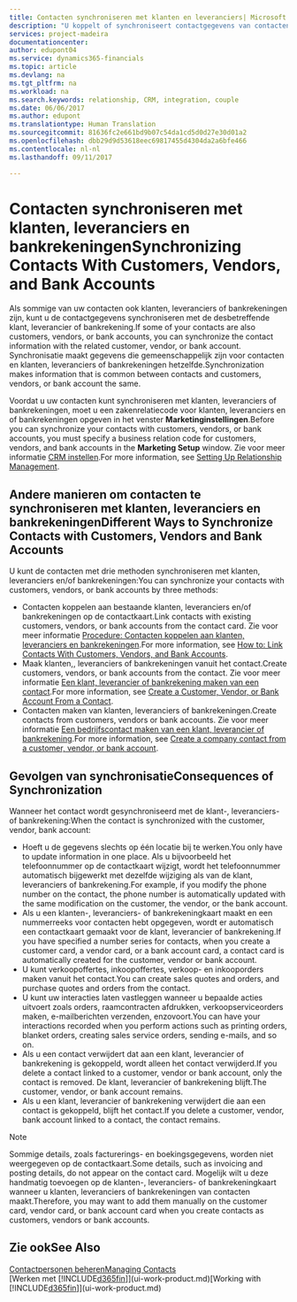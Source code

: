 ```yaml
---
title: Contacten synchroniseren met klanten en leveranciers| Microsoft Docs
description: "U koppelt of synchroniseert contactgegevens van contacten die tevens klanten, leveranciers of bankrekeningen zijn, zodat u de gegevens slechts op één locatie hoeft bij te werken."
services: project-madeira
documentationcenter: 
author: edupont04
ms.service: dynamics365-financials
ms.topic: article
ms.devlang: na
ms.tgt_pltfrm: na
ms.workload: na
ms.search.keywords: relationship, CRM, integration, couple
ms.date: 06/06/2017
ms.author: edupont
ms.translationtype: Human Translation
ms.sourcegitcommit: 81636fc2e661bd9b07c54da1cd5d0d27e30d01a2
ms.openlocfilehash: dbb29d9d53618eec69817455d4304da2a6bfe466
ms.contentlocale: nl-nl
ms.lasthandoff: 09/11/2017

---
```

# <a name="synchronizing-contacts-with-customers-vendors-and-bank-accounts"></a><span data-ttu-id="3ac90-103">Contacten synchroniseren met klanten, leveranciers en bankrekeningen</span><span class="sxs-lookup"><span data-stu-id="3ac90-103">Synchronizing Contacts With Customers, Vendors, and Bank Accounts</span></span>
<span data-ttu-id="3ac90-104">Als sommige van uw contacten ook klanten, leveranciers of bankrekeningen zijn, kunt u de contactgegevens synchroniseren met de desbetreffende klant, leverancier of bankrekening.</span><span class="sxs-lookup"><span data-stu-id="3ac90-104">If some of your contacts are also customers, vendors, or bank accounts, you can synchronize the contact information with the related customer, vendor, or bank account.</span></span> <span data-ttu-id="3ac90-105">Synchronisatie maakt gegevens die gemeenschappelijk zijn voor contacten en klanten, leveranciers of bankrekeningen hetzelfde.</span><span class="sxs-lookup"><span data-stu-id="3ac90-105">Synchronization makes information that is common between contacts and customers, vendors, or bank account the same.</span></span>  

<span data-ttu-id="3ac90-106">Voordat u uw contacten kunt synchroniseren met klanten, leveranciers of bankrekeningen, moet u een zakenrelatiecode voor klanten, leveranciers en of bankrekeningen opgeven in het venster **Marketinginstellingen**.</span><span class="sxs-lookup"><span data-stu-id="3ac90-106">Before you can synchronize your contacts with customers, vendors, or bank accounts, you must specify a business relation code for customers, vendors, and bank accounts in the **Marketing Setup** window.</span></span> <span data-ttu-id="3ac90-107">Zie voor meer informatie [CRM instellen](marketing-setup-marketing.md).</span><span class="sxs-lookup"><span data-stu-id="3ac90-107">For more information, see [Setting Up Relationship Management](marketing-setup-marketing.md).</span></span>

## <a name="different-ways-to-synchronize-contacts-with-customers-vendors-and-bank-accounts"></a><span data-ttu-id="3ac90-108">Andere manieren om contacten te synchroniseren met klanten, leveranciers en bankrekeningen</span><span class="sxs-lookup"><span data-stu-id="3ac90-108">Different Ways to Synchronize Contacts with Customers, Vendors and Bank Accounts</span></span>
<span data-ttu-id="3ac90-109">U kunt de contacten met drie methoden synchroniseren met klanten, leveranciers en/of bankrekeningen:</span><span class="sxs-lookup"><span data-stu-id="3ac90-109">You can synchronize your contacts with customers, vendors, or bank accounts by three methods:</span></span>

* <span data-ttu-id="3ac90-110">Contacten koppelen aan bestaande klanten, leveranciers en/of bankrekeningen op de contactkaart.</span><span class="sxs-lookup"><span data-stu-id="3ac90-110">Link contacts with existing customers, vendors, or bank accounts from the contact card.</span></span> <span data-ttu-id="3ac90-111">Zie voor meer informatie [Procedure: Contacten koppelen aan klanten, leveranciers en bankrekeningen](marketing-how-link-contact.md).</span><span class="sxs-lookup"><span data-stu-id="3ac90-111">For more information, see [How to: Link Contacts With Customers, Vendors, and Bank Accounts](marketing-how-link-contact.md).</span></span>
* <span data-ttu-id="3ac90-112">Maak klanten,, leveranciers of bankrekeningen vanuit het contact.</span><span class="sxs-lookup"><span data-stu-id="3ac90-112">Create customers, vendors, or bank accounts from the contact.</span></span> <span data-ttu-id="3ac90-113">Zie voor meer informatie [Een klant, leverancier of bankrekening maken van een contact](marketing-how-create-contacts-new-customers-vendors-bank-accounts.md).</span><span class="sxs-lookup"><span data-stu-id="3ac90-113">For more information, see [Create a Customer, Vendor, or Bank Account From a Contact](marketing-how-create-contacts-new-customers-vendors-bank-accounts.md).</span></span>
* <span data-ttu-id="3ac90-114">Contacten maken van klanten, leveranciers of bankrekeningen.</span><span class="sxs-lookup"><span data-stu-id="3ac90-114">Create contacts from customers, vendors or bank accounts.</span></span> <span data-ttu-id="3ac90-115">Zie voor meer informatie [Een bedrijfscontact maken van een klant, leverancier of bankrekening](marketing-how-create-contact-companies.md).</span><span class="sxs-lookup"><span data-stu-id="3ac90-115">For more information, see [Create a company contact from a customer, vendor, or bank account](marketing-how-create-contact-companies.md).</span></span>

## <a name="consequences-of-synchronization"></a><span data-ttu-id="3ac90-116">Gevolgen van synchronisatie</span><span class="sxs-lookup"><span data-stu-id="3ac90-116">Consequences of Synchronization</span></span>
<span data-ttu-id="3ac90-117">Wanneer het contact wordt gesynchroniseerd met de klant-, leveranciers- of bankrekening:</span><span class="sxs-lookup"><span data-stu-id="3ac90-117">When the contact is synchronized with the customer, vendor, bank account:</span></span>

* <span data-ttu-id="3ac90-118">Hoeft u de gegevens slechts op één locatie bij te werken.</span><span class="sxs-lookup"><span data-stu-id="3ac90-118">You only have to update information in one place.</span></span> <span data-ttu-id="3ac90-119">Als u bijvoorbeeld het telefoonnummer op de contactkaart wijzigt, wordt het telefoonnummer automatisch bijgewerkt met dezelfde wijziging als van de klant, leveranciers of bankrekening.</span><span class="sxs-lookup"><span data-stu-id="3ac90-119">For example, if you modify the phone number on the contact, the phone number is automatically updated with the same modification on the customer, the vendor, or the bank account.</span></span>
* <span data-ttu-id="3ac90-120">Als u een klanten-, leveranciers- of bankrekeningkaart maakt en een nummerreeks voor contacten hebt opgegeven, wordt er automatisch een contactkaart gemaakt voor de klant, leverancier of bankrekening.</span><span class="sxs-lookup"><span data-stu-id="3ac90-120">If you have specified a number series for contacts, when you create a customer card, a vendor card, or a bank account card, a contact card is automatically created for the customer, vendor or bank account.</span></span>
* <span data-ttu-id="3ac90-121">U kunt verkoopoffertes, inkoopoffertes, verkoop- en inkooporders maken vanuit het contact.</span><span class="sxs-lookup"><span data-stu-id="3ac90-121">You can create sales quotes and orders, and purchase quotes and orders from the contact.</span></span>
* <span data-ttu-id="3ac90-122">U kunt uw interacties laten vastleggen wanneer u bepaalde acties uitvoert zoals orders, raamcontracten afdrukken, verkoopserviceorders maken, e-mailberichten verzenden, enzovoort.</span><span class="sxs-lookup"><span data-stu-id="3ac90-122">You can have your interactions recorded when you perform actions such as printing orders, blanket orders, creating sales service orders, sending e-mails, and so on.</span></span>
* <span data-ttu-id="3ac90-123">Als u een contact verwijdert dat aan een klant, leverancier of bankrekening is gekoppeld, wordt alleen het contact verwijderd.</span><span class="sxs-lookup"><span data-stu-id="3ac90-123">If you delete a contact linked to a customer, vendor or bank account, only the contact is removed.</span></span> <span data-ttu-id="3ac90-124">De klant, leverancier of bankrekening blijft.</span><span class="sxs-lookup"><span data-stu-id="3ac90-124">The customer, vendor, or bank account remains.</span></span>
* <span data-ttu-id="3ac90-125">Als u een klant, leverancier of bankrekening verwijdert die aan een contact is gekoppeld, blijft het contact.</span><span class="sxs-lookup"><span data-stu-id="3ac90-125">If you delete a customer, vendor, bank account linked to a contact, the contact remains.</span></span>

> [!NOTE]  
>   <span data-ttu-id="3ac90-126">Sommige details, zoals facturerings- en boekingsgegevens, worden niet weergegeven op de contactkaart.</span><span class="sxs-lookup"><span data-stu-id="3ac90-126">Some details, such as invoicing and posting details, do not appear on the contact card.</span></span> <span data-ttu-id="3ac90-127">Mogelijk wilt u deze handmatig toevoegen op de klanten-, leveranciers- of bankrekeningkaart wanneer u klanten, leveranciers of bankrekeningen van contacten maakt.</span><span class="sxs-lookup"><span data-stu-id="3ac90-127">Therefore, you may want to add them manually on the customer card, vendor card, or bank account card when you create contacts as customers, vendors or bank accounts.</span></span>

## <a name="see-also"></a><span data-ttu-id="3ac90-128">Zie ook</span><span class="sxs-lookup"><span data-stu-id="3ac90-128">See Also</span></span>
[<span data-ttu-id="3ac90-129">Contactpersonen beheren</span><span class="sxs-lookup"><span data-stu-id="3ac90-129">Managing Contacts</span></span>](marketing-contacts.md)  
<span data-ttu-id="3ac90-130">[Werken met [!INCLUDE[d365fin](includes/d365fin_md.md)]](ui-work-product.md)</span><span class="sxs-lookup"><span data-stu-id="3ac90-130">[Working with [!INCLUDE[d365fin](includes/d365fin_md.md)]](ui-work-product.md)</span></span>

